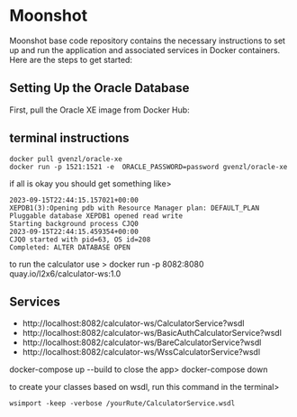 # Moonshot

Moonshot base code repository contains the necessary instructions to set up and run the application and associated services in Docker containers. Here are the steps to get started:

## Setting Up the Oracle Database

First, pull the Oracle XE image from Docker Hub:

##  terminal instructions
```
docker pull gvenzl/oracle-xe
docker run -p 1521:1521 -e  ORACLE_PASSWORD=password gvenzl/oracle-xe
```

if all is okay you should get something like>
```
2023-09-15T22:44:15.157021+00:00
XEPDB1(3):Opening pdb with Resource Manager plan: DEFAULT_PLAN
Pluggable database XEPDB1 opened read write
Starting background process CJQ0
2023-09-15T22:44:15.459354+00:00
CJQ0 started with pid=63, OS id=208
Completed: ALTER DATABASE OPEN
```

to run the calculator use > docker run -p 8082:8080 quay.io/l2x6/calculator-ws:1.0

## Services

* http://localhost:8082/calculator-ws/CalculatorService?wsdl
* http://localhost:8082/calculator-ws/BasicAuthCalculatorService?wsdl
* http://localhost:8082/calculator-ws/BareCalculatorService?wsdl
* http://localhost:8082/calculator-ws/WssCalculatorService?wsdl

docker-compose up --build
to close the app>
docker-compose down

to create your classes based on wsdl, run this command in the terminal>
```
wsimport -keep -verbose /yourRute/CalculatorService.wsdl
```
